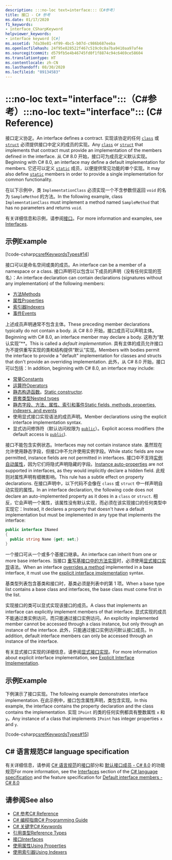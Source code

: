 ```yaml
---
description: :::no-loc text=interface:::（C#参考）
title: 接口 - C# 参考
ms.date: 01/17/2020
f1_keywords:
- interface_CSharpKeyword
helpviewer_keywords:
- interface keyword [C#]
ms.assetid: 7da38e81-4f99-4bc5-b07d-c986b687eeba
ms.openlocfilehash: 24f95e828522f467c519c0c8a7ba9410aa97af4e
ms.sourcegitcommit: d579fb5e4b46745fd0f1f8874c94c6469ce58604
ms.translationtype: HT
ms.contentlocale: zh-CN
ms.lasthandoff: 08/30/2020
ms.locfileid: "89134583"
---
```

# <a name="no-loc-textinterface-c-reference"></a><span data-ttu-id="47dfa-103">:::no-loc text="interface":::（C#参考）</span><span class="sxs-lookup"><span data-stu-id="47dfa-103">:::no-loc text="interface"::: (C# Reference)</span></span>

<span data-ttu-id="47dfa-104">接口定义协定。</span><span class="sxs-lookup"><span data-stu-id="47dfa-104">An interface defines a contract.</span></span> <span data-ttu-id="47dfa-105">实现该协定的任何 [`class`](class.md) 或 [`struct`](../builtin-types/struct.md) 必须提供接口中定义的成员的实现。</span><span class="sxs-lookup"><span data-stu-id="47dfa-105">Any [`class`](class.md) or [`struct`](../builtin-types/struct.md) that implements that contract must provide an implementation of the members defined in the interface.</span></span> <span data-ttu-id="47dfa-106">从 C# 8.0 开始，接口可为成员定义默认实现。</span><span class="sxs-lookup"><span data-stu-id="47dfa-106">Beginning with C# 8.0, an interface may define a default implementation for members.</span></span> <span data-ttu-id="47dfa-107">它还可以定义 [`static`](static.md) 成员，以便提供常见功能的单个实现。</span><span class="sxs-lookup"><span data-stu-id="47dfa-107">It may also define [`static`](static.md) members in order to provide a single implementation for common functionality.</span></span>

<span data-ttu-id="47dfa-108">在以下示例中，类 `ImplementationClass` 必须实现一个不含参数但返回 `void` 的名为 `SampleMethod` 的方法。</span><span class="sxs-lookup"><span data-stu-id="47dfa-108">In the following example, class `ImplementationClass` must implement a method named `SampleMethod` that has no parameters and returns `void`.</span></span>

<span data-ttu-id="47dfa-109">有关详细信息和示例，请参阅[接口](../../programming-guide/interfaces/index.md)。</span><span class="sxs-lookup"><span data-stu-id="47dfa-109">For more information and examples, see [Interfaces](../../programming-guide/interfaces/index.md).</span></span>

## <a name="example"></a><span data-ttu-id="47dfa-110">示例</span><span class="sxs-lookup"><span data-stu-id="47dfa-110">Example</span></span>

[!code-csharp[csrefKeywordsTypes#14](~/samples/snippets/csharp/VS_Snippets_VBCSharp/csrefKeywordsTypes/CS/keywordsTypes.cs#14)]

<span data-ttu-id="47dfa-111">接口可以是命名空间或类的成员。</span><span class="sxs-lookup"><span data-stu-id="47dfa-111">An interface can be a member of a namespace or a class.</span></span> <span data-ttu-id="47dfa-112">接口声明可以包含以下成员的声明（没有任何实现的签名）：</span><span class="sxs-lookup"><span data-stu-id="47dfa-112">An interface declaration can contain declarations (signatures without any implementation) of the following members:</span></span>

- [<span data-ttu-id="47dfa-113">方法</span><span class="sxs-lookup"><span data-stu-id="47dfa-113">Methods</span></span>](../../programming-guide/classes-and-structs/methods.md)
- [<span data-ttu-id="47dfa-114">属性</span><span class="sxs-lookup"><span data-stu-id="47dfa-114">Properties</span></span>](../../programming-guide/classes-and-structs/using-properties.md)
- [<span data-ttu-id="47dfa-115">索引器</span><span class="sxs-lookup"><span data-stu-id="47dfa-115">Indexers</span></span>](../../programming-guide/indexers/using-indexers.md)
- [<span data-ttu-id="47dfa-116">事件</span><span class="sxs-lookup"><span data-stu-id="47dfa-116">Events</span></span>](event.md)

<span data-ttu-id="47dfa-117">上述成员声明通常不包含主体。</span><span class="sxs-lookup"><span data-stu-id="47dfa-117">These preceding member declarations typically do not contain a body.</span></span> <span data-ttu-id="47dfa-118">从 C# 8.0 开始，接口成员可以声明主体。</span><span class="sxs-lookup"><span data-stu-id="47dfa-118">Beginning with C# 8.0, an interface member may declare a body.</span></span> <span data-ttu-id="47dfa-119">这称为“默认实现”\*\*。</span><span class="sxs-lookup"><span data-stu-id="47dfa-119">This is called a *default implementation*.</span></span> <span data-ttu-id="47dfa-120">具有主体的成员允许接口为不提供重写实现的类和结构提供“默认”实现。</span><span class="sxs-lookup"><span data-stu-id="47dfa-120">Members with bodies permit the interface to provide a "default" implementation for classes and structs that don't provide an overriding implementation.</span></span> <span data-ttu-id="47dfa-121">此外，从 C# 8.0 开始，接口可以包括：</span><span class="sxs-lookup"><span data-stu-id="47dfa-121">In addition, beginning with C# 8.0, an interface may include:</span></span>

- [<span data-ttu-id="47dfa-122">常量</span><span class="sxs-lookup"><span data-stu-id="47dfa-122">Constants</span></span>](const.md)
- [<span data-ttu-id="47dfa-123">运算符</span><span class="sxs-lookup"><span data-stu-id="47dfa-123">Operators</span></span>](../operators/operator-overloading.md)
- <span data-ttu-id="47dfa-124">[静态构造函数](../../programming-guide/classes-and-structs/constructors.md#static-constructors)。</span><span class="sxs-lookup"><span data-stu-id="47dfa-124">[Static constructor](../../programming-guide/classes-and-structs/constructors.md#static-constructors).</span></span>
- [<span data-ttu-id="47dfa-125">嵌套类型</span><span class="sxs-lookup"><span data-stu-id="47dfa-125">Nested types</span></span>](../../programming-guide/classes-and-structs/nested-types.md)
- [<span data-ttu-id="47dfa-126">静态字段、方法、属性、索引和事件</span><span class="sxs-lookup"><span data-stu-id="47dfa-126">Static fields, methods, properties, indexers, and events</span></span>](static.md)
- <span data-ttu-id="47dfa-127">使用显式接口实现语法的成员声明。</span><span class="sxs-lookup"><span data-stu-id="47dfa-127">Member declarations using the explicit interface implementation syntax.</span></span>
- <span data-ttu-id="47dfa-128">显式访问修饰符（默认访问权限为 [`public`](access-modifiers.md)）。</span><span class="sxs-lookup"><span data-stu-id="47dfa-128">Explicit access modifiers (the default access is [`public`](access-modifiers.md)).</span></span>

<span data-ttu-id="47dfa-129">接口不能包含实例状态。</span><span class="sxs-lookup"><span data-stu-id="47dfa-129">Interfaces may not contain instance state.</span></span> <span data-ttu-id="47dfa-130">虽然现在允许使用静态字段，但接口中不允许使用实例字段。</span><span class="sxs-lookup"><span data-stu-id="47dfa-130">While static fields are now permitted, instance fields are not permitted in interfaces.</span></span> <span data-ttu-id="47dfa-131">接口中不支持[实例自动属性](../../programming-guide/classes-and-structs/auto-implemented-properties.md)，因为它们将隐式声明隐藏的字段。</span><span class="sxs-lookup"><span data-stu-id="47dfa-131">[Instance auto-properties](../../programming-guide/classes-and-structs/auto-implemented-properties.md) are not supported in interfaces, as they would implicitly declare a hidden field.</span></span> <span data-ttu-id="47dfa-132">此规则对属性声明有细微影响。</span><span class="sxs-lookup"><span data-stu-id="47dfa-132">This rule has a subtle effect on property declarations.</span></span> <span data-ttu-id="47dfa-133">在接口声明中，以下代码不会像在 `class` 或 `struct` 中一样声明自动实现的属性。</span><span class="sxs-lookup"><span data-stu-id="47dfa-133">In an interface declaration, the following code does not declare an auto-implemented property as it does in a `class` or `struct`.</span></span> <span data-ttu-id="47dfa-134">相反，它会声明一个属性，该属性没有默认实现，而必须在该实现接口的任何类型中实现它：</span><span class="sxs-lookup"><span data-stu-id="47dfa-134">Instead, it declares a property that doesn't have a default implementation but must be implemented in any type that implements the interface:</span></span>

```csharp
public interface INamed
{
  public string Name {get; set;}
}
```

<span data-ttu-id="47dfa-135">一个接口可从一个或多个基接口继承。</span><span class="sxs-lookup"><span data-stu-id="47dfa-135">An interface can inherit from one or more base interfaces.</span></span> <span data-ttu-id="47dfa-136">当接口 [重写基接口中的方法实现](override.md)时，必须使用[显式接口实现](../../programming-guide/interfaces/explicit-interface-implementation.md)语法。</span><span class="sxs-lookup"><span data-stu-id="47dfa-136">When an interface [overrides a method](override.md) implemented in a base interface, it must use the [explicit interface implementation](../../programming-guide/interfaces/explicit-interface-implementation.md) syntax.</span></span>

<span data-ttu-id="47dfa-137">基类型列表包含基类和接口时，基类必须是列表中的第 1 项。</span><span class="sxs-lookup"><span data-stu-id="47dfa-137">When a base type list contains a base class and interfaces, the base class must come first in the list.</span></span>

<span data-ttu-id="47dfa-138">实现接口的类可以显式实现该接口的成员。</span><span class="sxs-lookup"><span data-stu-id="47dfa-138">A class that implements an interface can explicitly implement members of that interface.</span></span> <span data-ttu-id="47dfa-139">显式实现的成员不能通过类实例访问，而只能通过接口实例访问。</span><span class="sxs-lookup"><span data-stu-id="47dfa-139">An explicitly implemented member cannot be accessed through a class instance, but only through an instance of the interface.</span></span> <span data-ttu-id="47dfa-140">此外，只能通过接口实例访问默认接口成员。</span><span class="sxs-lookup"><span data-stu-id="47dfa-140">In addition, default interface members can only be accessed through an instance of the interface.</span></span>

<span data-ttu-id="47dfa-141">有关显式接口实现的详细信息，请参阅[显式接口实现](../../programming-guide/interfaces/explicit-interface-implementation.md)。</span><span class="sxs-lookup"><span data-stu-id="47dfa-141">For more information about explicit interface implementation, see [Explicit Interface Implementation](../../programming-guide/interfaces/explicit-interface-implementation.md).</span></span>

## <a name="example"></a><span data-ttu-id="47dfa-142">示例</span><span class="sxs-lookup"><span data-stu-id="47dfa-142">Example</span></span>

<span data-ttu-id="47dfa-143">下例演示了接口实现。</span><span class="sxs-lookup"><span data-stu-id="47dfa-143">The following example demonstrates interface implementation.</span></span> <span data-ttu-id="47dfa-144">在此示例中，接口包含属性声明，类包含实现。</span><span class="sxs-lookup"><span data-stu-id="47dfa-144">In this example, the interface contains the property declaration and the class contains the implementation.</span></span> <span data-ttu-id="47dfa-145">实现 `IPoint` 的类的任何实例都具有整数属性 `x` 和 `y`。</span><span class="sxs-lookup"><span data-stu-id="47dfa-145">Any instance of a class that implements `IPoint` has integer properties `x` and `y`.</span></span>

[!code-csharp[csrefKeywordsTypes#15](~/samples/snippets/csharp/VS_Snippets_VBCSharp/csrefKeywordsTypes/CS/keywordsTypes.cs#15)]

## <a name="c-language-specification"></a><span data-ttu-id="47dfa-146">C# 语言规范</span><span class="sxs-lookup"><span data-stu-id="47dfa-146">C# language specification</span></span>

<span data-ttu-id="47dfa-147">有关详细信息，请参阅 [C# 语言规范](~/_csharplang/spec/introduction.md)的[接口](~/_csharplang/spec/interfaces.md)部分和 [默认接口成员 - C# 8.0](~/_csharplang/proposals/csharp-8.0/default-interface-methods.md) 的功能规范</span><span class="sxs-lookup"><span data-stu-id="47dfa-147">For more information, see the [Interfaces](~/_csharplang/spec/interfaces.md) section of the [C# language specification](~/_csharplang/spec/introduction.md) and the feature specification for [Default interface members - C# 8.0](~/_csharplang/proposals/csharp-8.0/default-interface-methods.md)</span></span>

## <a name="see-also"></a><span data-ttu-id="47dfa-148">请参阅</span><span class="sxs-lookup"><span data-stu-id="47dfa-148">See also</span></span>

- [<span data-ttu-id="47dfa-149">C# 参考</span><span class="sxs-lookup"><span data-stu-id="47dfa-149">C# Reference</span></span>](../index.md)
- [<span data-ttu-id="47dfa-150">C# 编程指南</span><span class="sxs-lookup"><span data-stu-id="47dfa-150">C# Programming Guide</span></span>](../../programming-guide/index.md)
- [<span data-ttu-id="47dfa-151">C# 关键字</span><span class="sxs-lookup"><span data-stu-id="47dfa-151">C# Keywords</span></span>](index.md)
- [<span data-ttu-id="47dfa-152">引用类型</span><span class="sxs-lookup"><span data-stu-id="47dfa-152">Reference Types</span></span>](reference-types.md)
- [<span data-ttu-id="47dfa-153">接口</span><span class="sxs-lookup"><span data-stu-id="47dfa-153">Interfaces</span></span>](../../programming-guide/interfaces/index.md)
- [<span data-ttu-id="47dfa-154">使用属性</span><span class="sxs-lookup"><span data-stu-id="47dfa-154">Using Properties</span></span>](../../programming-guide/classes-and-structs/using-properties.md)
- [<span data-ttu-id="47dfa-155">使用索引器</span><span class="sxs-lookup"><span data-stu-id="47dfa-155">Using Indexers</span></span>](../../programming-guide/indexers/using-indexers.md)
